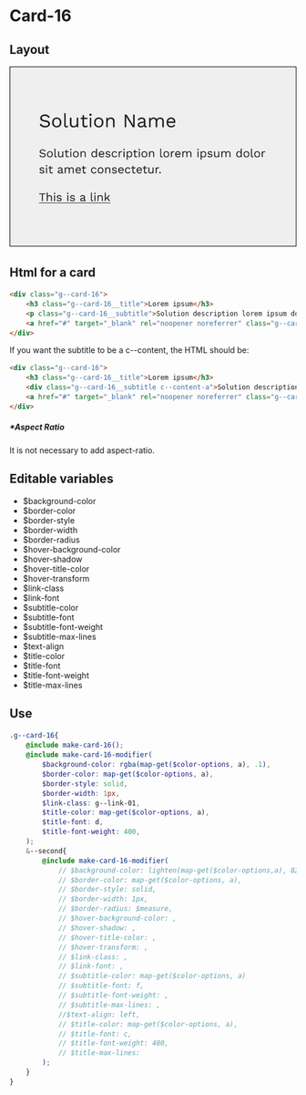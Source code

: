 # Card-16

## Layout

![alt text][card-16]

[card-16]: /src/img/global-components/card/card-16.jpg

## Html for a card

```html
<div class="g--card-16">
    <h3 class="g--card-16__title">Lorem ipsum</h3>
    <p class="g--card-16__subtitle">Solution description lorem ipsum dolor sit amet consectetur.</p>
    <a href="#" target="_blank" rel="noopener noreferrer" class="g--card-16__link">This is a link</a>
</div>
```

If you want the subtitle to be a c--content, the HTML should be:
```html
<div class="g--card-16">
    <h3 class="g--card-16__title">Lorem ipsum</h3>
    <div class="g--card-16__subtitle c--content-a">Solution description lorem ipsum dolor sit amet consectetur.</div>
    <a href="#" target="_blank" rel="noopener noreferrer" class="g--card-16__link">This is a link</a>
</div>
```

##### \*Aspect Ratio

It is not necessary to add aspect-ratio.

## Editable variables

- $background-color
- $border-color
- $border-style
- $border-width
- $border-radius
- $hover-background-color
- $hover-shadow
- $hover-title-color
- $hover-transform
- $link-class
- $link-font
- $subtitle-color
- $subtitle-font
- $subtitle-font-weight
- $subtitle-max-lines
- $text-align
- $title-color
- $title-font
- $title-font-weight
- $title-max-lines

## Use

```scss
.g--card-16{
    @include make-card-16();
    @include make-card-16-modifier(
        $background-color: rgba(map-get($color-options, a), .1),
        $border-color: map-get($color-options, a),
        $border-style: solid,    
        $border-width: 1px,
        $link-class: g--link-01,
        $title-color: map-get($color-options, a),
        $title-font: d,
        $title-font-weight: 400,
    );
    &--second{
        @include make-card-16-modifier(
            // $background-color: lighten(map-get($color-options,a), 82%),
            // $border-color: map-get($color-options, a),
            // $border-style: solid,
            // $border-width: 1px,
            // $border-radius: $measure,
            // $hover-background-color: ,
            // $hover-shadow: ,
            // $hover-title-color: ,
            // $hover-transform: ,
            // $link-class: ,
            // $link-font: ,
            // $subtitle-color: map-get($color-options, a)
            // $subtitle-font: f,
            // $subtitle-font-weight: ,
            // $subtitle-max-lines: ,
            //$text-align: left,
            // $title-color: map-get($color-options, a),
            // $title-font: c,
            // $title-font-weight: 400,
            // $title-max-lines: 
        );
    }
}
```